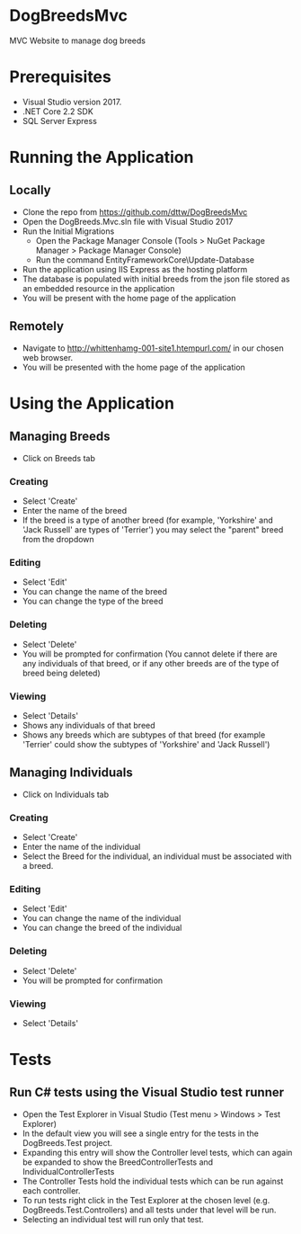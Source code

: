 # DogBreedsMvc
MVC Website to manage dog breeds

# Prerequisites

- Visual Studio version 2017. 
- .NET Core 2.2 SDK
- SQL Server Express

# Running the Application

## Locally
- Clone the repo from https://github.com/dttw/DogBreedsMvc
- Open the DogBreeds.Mvc.sln file with Visual Studio 2017
- Run the Initial Migrations 
    - Open the Package Manager Console (Tools > NuGet Package Manager > Package Manager Console)
    - Run the command EntityFrameworkCore\Update-Database
- Run the application using IIS Express as the hosting platform
- The database is populated with initial breeds from the json file stored as an embedded resource in the application
- You will be present with the home page of the application

## Remotely
- Navigate to http://whittenhamg-001-site1.htempurl.com/ in our chosen web browser.
- You will be presented with the home page of the application

# Using the Application

## Managing Breeds 
- Click on Breeds tab 
### Creating 
- Select 'Create'
- Enter the name of the breed
- If the breed is a type of another breed (for example, 'Yorkshire' and 'Jack Russell' are types of 'Terrier') you may select the "parent" breed from the dropdown
### Editing 
- Select 'Edit' 
- You can change the name of the breed
- You can change the type of the breed 
### Deleting 
- Select 'Delete' 
- You will be prompted for confirmation (You cannot delete if there are any individuals of that breed, or if any other breeds are of the type of breed being deleted) 
### Viewing 
- Select 'Details' 
- Shows any individuals of that breed
- Shows any breeds which are subtypes of that breed (for example 'Terrier' could show the subtypes of 'Yorkshire' and 'Jack Russell')

## Managing Individuals 
- Click on Individuals tab 
### Creating 
- Select 'Create'
- Enter the name of the individual
- Select the Breed for the individual, an individual must be associated with a breed.
### Editing 
- Select 'Edit' 
- You can change the name of the individual
- You can change the breed of the individual 
### Deleting 
- Select 'Delete' 
- You will be prompted for confirmation
### Viewing 
- Select 'Details'

# Tests

## Run C# tests using the Visual Studio test runner
- Open the Test Explorer in Visual Studio (Test menu > Windows > Test Explorer)
- In the default view you will see a single entry for the tests in the DogBreeds.Test project.
- Expanding this entry will show the Controller level tests, which can again be expanded to show the BreedControllerTests and IndividualControllerTests
- The Controller Tests hold the individual tests which can be run against each controller.
- To run tests right click in the Test Explorer at the chosen level (e.g. DogBreeds.Test.Controllers) and all tests under that level will be run. 
- Selecting an individual test will run only that test.
